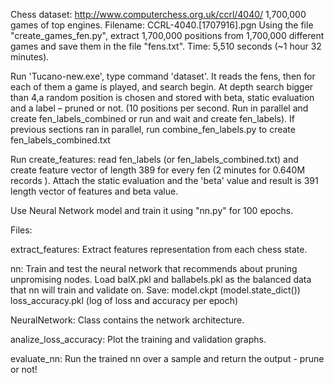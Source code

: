 Chess dataset: http://www.computerchess.org.uk/ccrl/4040/
1,700,000 games of top engines.
Filename: CCRL-4040.[1707916].pgn
Using the file "create_games_fen.py", extract 1,700,000 positions from 1,700,000 different games and save them in the file "fens.txt". Time: 5,510 seconds (~1 hour 32 minutes). 

Run 'Tucano-new.exe', type command 'dataset'. It reads the fens, then for each of them a game is played, and search begin. At depth search bigger than 4,a random position is chosen and stored with beta, static evaluation and a label – pruned or not. (10 positions per second. Run in parallel and create fen_labels_combined or run and wait and create fen_labels).
If previous sections ran in parallel, run combine_fen_labels.py to create fen_labels_combined.txt 

Run create_features: read fen_labels (or fen_labels_combined.txt) and create feature vector of length 389 for every fen (2 minutes for 0.640M records ). Attach the static evaluation and the 'beta' value and result is 391 length vector of features and beta value.

Use Neural Network model and train it using "nn.py" for 100 epochs.

Files:

extract_features:
Extract features representation from each chess state.

nn:
Train and test the neural network that recommends about pruning unpromising nodes.
Load balX.pkl and ballabels.pkl as the balanced data that nn will train and validate on.
Save:
	model.ckpt (model.state_dict())
	loss_accuracy.pkl (log of loss and accuracy per epoch)

NeuralNetwork:
Class contains the network architecture.

analize_loss_accuracy:
Plot the training and validation graphs.

evaluate_nn:
Run the trained nn over a sample and return the output - prune or not!


